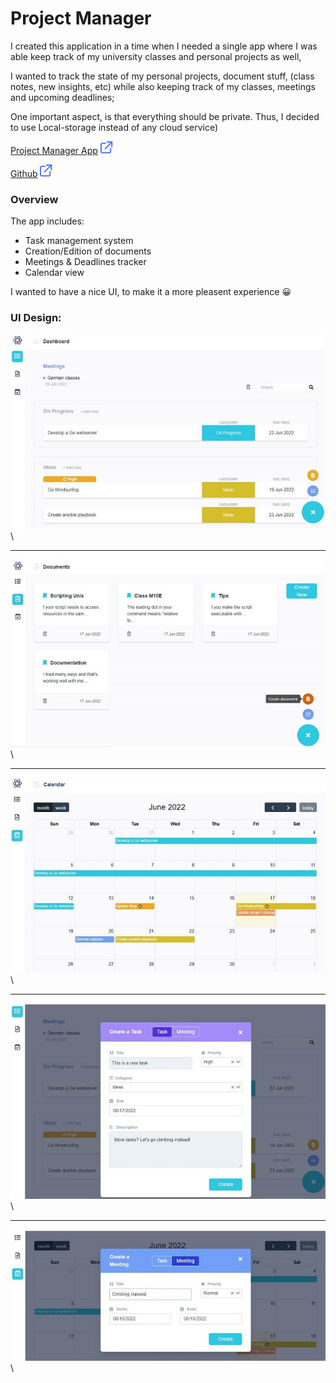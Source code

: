 # Project Manager

I created this application in a time when I needed a single app where I was able keep track of my university classes and personal projects as well,

I wanted to track the state of my personal projects,
document stuff, (class notes, new insights, etc) while
also keeping track of my classes, meetings and upcoming deadlines;

One important aspect, is that everything should be private. Thus, I decided to use Local-storage instead of any cloud service)

[Project Manager App](https://danielratmiroff.github.io/project-management/#/) ![Visit App](https://raw.githubusercontent.com/Danielratmiroff/myblog/master/images/linkicon.svg)

[Github](https://danielratmiroff.github.io/project-management/) ![Github](https://raw.githubusercontent.com/Danielratmiroff/myblog/master/images/linkicon.svg)

### Overview

The app includes:

- Task management system
- Creation/Edition of documents
- Meetings & Deadlines tracker
- Calendar view

I wanted to have a nice UI, to make it a more pleasent experience 😀

### UI Design:

![Dashboard](https://raw.githubusercontent.com/Danielratmiroff/myblog/master/images/projectmanager/dashboard.jpg)\

---

![Documents](https://raw.githubusercontent.com/Danielratmiroff/myblog/master/images/projectmanager/documents.jpg)\

---

![Calendar](https://raw.githubusercontent.com/Danielratmiroff/myblog/master/images/projectmanager/calendar.jpg)\

---

![New task](https://raw.githubusercontent.com/Danielratmiroff/myblog/master/images/projectmanager/newtask.jpg)\

---

![New meeting](https://raw.githubusercontent.com/Danielratmiroff/myblog/master/images/projectmanager/newmeeting.jpg)\
